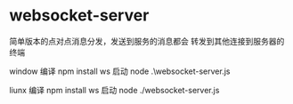 # websocket-server
简单版本的点对点消息分发，发送到服务的消息都会 转发到其他连接到服务器的终端

window
编译 npm install ws
启动 node .\websocket-server.js

liunx
编译 npm install ws
启动 node ./websocket-server.js


